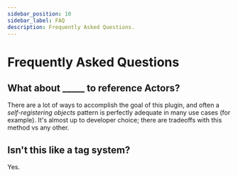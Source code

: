 ```yaml
---
sidebar_position: 10
sidebar_label: FAQ
description: Frequently Asked Questions.
---
```


# Frequently Asked Questions

## What about _____ to reference Actors?

There are a lot of ways to accomplish the goal of this plugin, and often a *self-registering objects* pattern is perfectly adequate in many use cases (for example).  It's almost up to developer choice; there are tradeoffs with this method vs any other. 

## Isn't this like a tag system?

Yes.